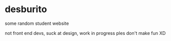 # desburito
some random student website

not front end devs, suck at design, work in progress ples don't make fun XD
